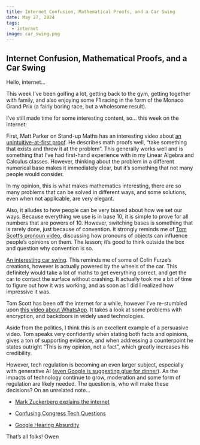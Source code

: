 ```yaml
---
title: Internet Confusion, Mathematical Proofs, and a Car Swing
date: May 27, 2024
tags:
  - internet
image: car_swing.png
---
```


## Internet Confusion, Mathematical Proofs, and a Car Swing

Hello, internet…

This week I’ve been golfing a lot, getting back to the gym, getting together with family, and also enjoying some F1 racing in the form of the Monaco Grand Prix (a fairly boring race, but a wholesome result).

I’ve still made time for some interesting content, so… this week on the internet:

First, Matt Parker on Stand-up Maths has an interesting video about [an unintuitive-at-first proof](https://www.youtube.com/watch?v=MhJN9sByRS0). He describes math proofs well, “take something that exists and throw it at the problem”. This generally works well and is something that I’ve had first-hand experience with in my Linear Algebra and Calculus classes. However, thinking about the problem in a different numerical base makes it immediately clear, but it’s something that not many people would consider.

In my opinion, this is what makes mathematics interesting, there are so many problems that can be solved in different ways, and some solutions, even when not applicable, are very elegant.

Also, it alludes to how people can be very biased about how we set our ways. Because everything we use is in base 10, it is simple to prove for all numbers that are powers of 10. However, switching bases is something that is rarely done, just because of convention. It strongly reminds me of [Tom Scott’s pronoun video](https://www.youtube.com/watch?v=46ehrFk-gLk), discussing how pronouns of objects can influence people’s opinions on them. The lesson; it’s good to think outside the box and question why convention is so.

[An interesting car swing](https://www.youtube.com/watch?v=juFKmi59Kn8). This reminds me of some of Colin Furze’s creations, however is actually powered by the wheels of the car. This definitely would take a lot of maths to get everything correct, and get the car to contact the surface without crashing. It actually took me a bit of time to figure out how it was working, and as soon as I did I realized how impressive it was.

Tom Scott has been off the internet for a while, however I’ve re-stumbled upon [this video about WhatsApp](https://www.youtube.com/watch?v=CINVwWHlzTY). It takes a look at some problems with encryption, and backdoors in widely used technologies.

Aside from the politics, I think this is an excellent example of a persuasive video. Tom speaks very confidently when stating both facts and opinions, gives a ton of supporting evidence, and when addressing a counterpoint he states outright “This is my opinion, not a fact”, which greatly increases his credibility.

However, tech regulation is becoming an even larger subject, especially with generative AI ([even Google is suggesting glue for dinner](https://www.theverge.com/2024/5/23/24162896/google-ai-overview-hallucinations-glue-in-pizza)). As the impacts of technology continue to grow, moderation and some form of regulation are likely needed. The question is, who will make these decisions? On an unrelated note…

* [Mark Zuckerberg explains the internet](https://www.youtube.com/watch?v=ncbb5B85sd0)

* [Confusing Congress Tech Questions](https://www.youtube.com/watch?v=stXgn2iZAAY)

* [Google Hearing Absurdity](https://www.youtube.com/watch?v=t-lMIGV-dUI)

That’s all folks!
Owen
